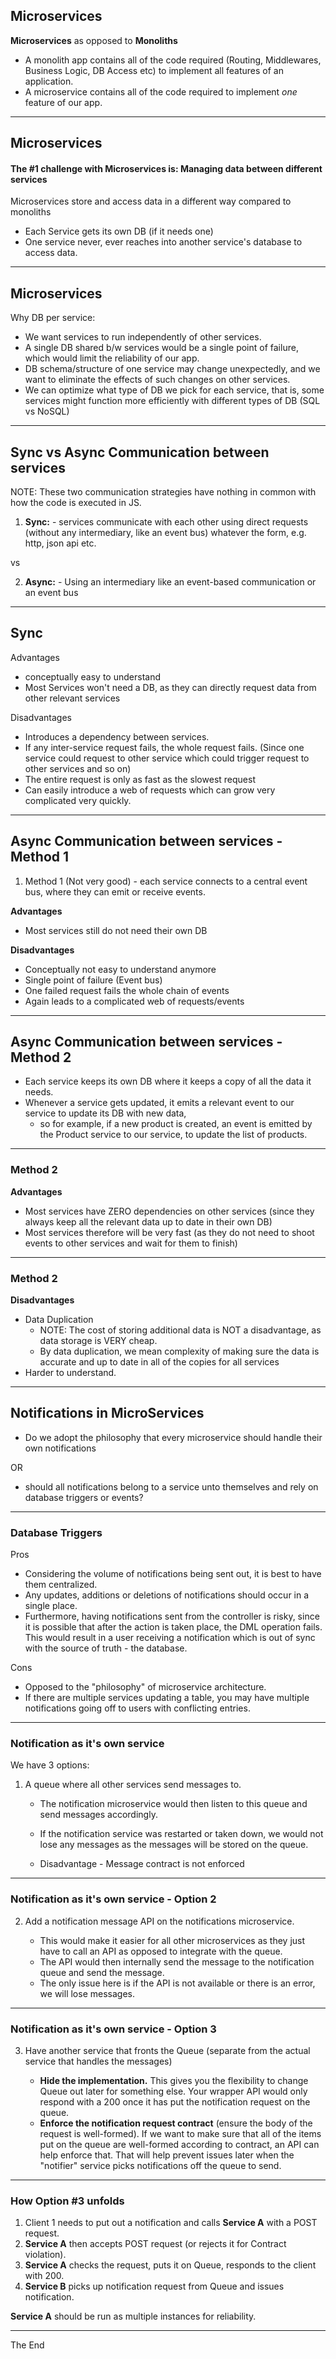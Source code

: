 ## Microservices

**Microservices** as opposed to **Monoliths**

* A monolith app contains all of the code required (Routing, Middlewares, Business Logic, DB Access etc) to implement all features of an application.
* A microservice contains all of the code required to implement _one_ feature of our app.


--- 

## Microservices

#### The #1 challenge with Microservices is: Managing data between different services

Microservices store and access data in a different way compared to monoliths

- Each Service gets its own DB (if it needs one)
- One service never, ever reaches into another service's database to access data.

--- 

## Microservices

Why DB per service: 

* We want services to run independently of other services.
* A single DB shared b/w services would be a single point of failure, which would limit the reliability of our app.
* DB schema/structure of one service may change unexpectedly, and we want to eliminate the effects of such changes on other services.
* We can optimize what type of DB we pick for each service, that is, some services might function more efficiently with different types of DB (SQL vs NoSQL)

---

## Sync vs Async Communication between services

NOTE: These two communication strategies have nothing in common with how the code is executed in JS.

1. **Sync:** - services communicate with each other using direct requests (without any intermediary, like an event bus) whatever the form, e.g. http, json api etc.

vs 

2. **Async:** - Using an intermediary like an event-based communication or an event bus


--- 

## Sync 

Advantages 

* conceptually easy to understand
* Most Services won't need a DB, as they can directly request data from other relevant services

Disadvantages

* Introduces a dependency between services.
* If any inter-service request fails, the whole request fails. (Since one service could request to other service which could trigger request to other services and so on)
* The entire request is only as fast as the slowest request
* Can easily introduce a web of requests which can grow very complicated very quickly. 



--- 

## Async Communication between services - Method 1

1. Method 1 (Not very good) - each service connects to a central event bus, where they can emit or receive events.

**Advantages** 

- Most services still do not need their own DB
    
**Disadvantages**

* Conceptually not easy to understand anymore
* Single point of failure (Event bus)
* One failed request fails the whole chain of events
* Again leads to a complicated web of requests/events

--- 

## Async Communication between services - Method 2

- Each service keeps its own DB where it keeps a copy of all the data it needs. 
- Whenever a service gets updated, it emits a relevant event to our service to update its DB with new data,
    - so for example, if a new product is created, an event is emitted by the Product service to our service, to update the list of products.

--- 

### Method 2

**Advantages**
      
- Most services have ZERO dependencies on other services (since they always keep all the relevant data up to date in their own DB)
- Most services therefore will be very fast (as they do not need to shoot events to other services and wait for them to finish)

--- 

### Method 2
      
**Disadvantages**
      
- Data Duplication
    - NOTE: The cost of storing additional data is NOT a disadvantage, as data storage is VERY cheap.
    - By data duplication, we mean complexity of making sure the data is accurate and up to date in all of the copies for all services
- Harder to understand.

--- 

## Notifications in MicroServices

- Do we adopt the philosophy that every microservice should handle their own notifications 
 
OR 

- should all notifications belong to a service unto themselves and rely on database triggers or events?

---

### Database Triggers

Pros

- Considering the volume of notifications being sent out, it is best to have them centralized. 
- Any updates, additions or deletions of notifications should occur in a single place. 
- Furthermore, having notifications sent from the controller is risky, since it is possible that after the action is taken place, the DML operation fails. This would result in a user receiving a notification which is out of sync with the source of truth - the database. 

Cons 

- Opposed to the "philosophy" of microservice architecture.
- If there are multiple services updating a table, you may have multiple notifications going off to users with conflicting entries.

--- 

### Notification as it's own service

We have 3 options: 

1. A queue where all other services send messages to. 

    - The notification microservice would then listen to this queue and send messages accordingly. 
    - If the notification service was restarted or taken down, we would not lose any messages as the messages will be stored on the queue.

    - Disadvantage - Message contract is not enforced

--- 

### Notification as it's own service - Option 2

2. Add a notification message API on the notifications microservice. 

    - This would make it easier for all other microservices as they just have to call an API as opposed to integrate with the queue. 
    - The API would then internally send the message to the notification queue and send the message. 
    - The only issue here is if the API is not available or there is an error, we will lose messages.

--- 

### Notification as it's own service - Option 3

3. Have another service that fronts the Queue (separate from the actual service that handles the messages)

    - **Hide the implementation.** This gives you the flexibility to change Queue out later for something else. Your wrapper API would only respond with a 200 once it has put the notification request on the queue. 
    - **Enforce the notification request contract** (ensure the body of the request is well-formed). If we want to make sure that all of the items put on the queue are well-formed according to contract, an API can help enforce that. That will help prevent issues later when the "notifier" service picks notifications off the queue to send.

--- 

### How Option #3 unfolds


1.  Client 1 needs to put out a notification and calls **Service A** with a POST request.
2.  **Service A** then accepts POST request (or rejects it for Contract violation).
3.  **Service A** checks the request, puts it on Queue, responds to the client with 200.
4.  **Service B** picks up notification request from Queue and issues notification.

**Service A** should be run as multiple instances for reliability.

---

The End

<style>
    .reveal .slides {
      height: 100%;
      top: 0;
      margin-top: 0;
    }
    
    .reveal .slides>section {
      min-height: 90%;
    }
    
    .reveal .slides>section>section {
      min-height: 100%;
    }
</style>